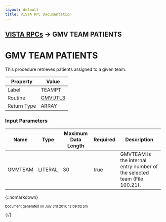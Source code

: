 ```yaml
---
layout: default
title: VISTA RPC Documentation
---
```


## [VISTA RPCs](TableOfContents) &#8594; GMV TEAM PATIENTS
# GMV TEAM PATIENTS

This procedure retrieves patients assigned to a given team.

Property | Value
--- | ---
Label | TEAMPT
Routine | [GMVUTL3](http://code.osehra.org/dox/Routine_GMVUTL3_source.html)
Return Type | ARRAY


### Input Parameters

Name | Type | Maximum Data Length | Required | Description
--- | --- | --- | --- | ---
GMVTEAM | LITERAL | 30 | true | GMVTEAM is the internal entry number of the selected team (File 100.21).



{::nomarkdown} <br/><p style="font-size: 11px">Document generated on July 3rd 2017, 12:09:02 pm</p>{:/}